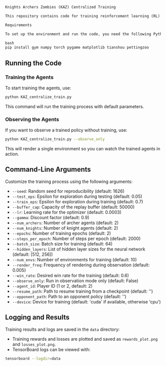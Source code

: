 ```markdown
Knights Archers Zombies (KAZ) Centralized Training

This repository contains code for training reinforcement learning (RL) agents to play the "Knights Archers Zombies" game using centralized training with the Tianshou library and PettingZoo environment.

Requirements

To set up the environment and run the code, you need the following Python packages:

bash
pip install gym numpy torch pygame matplotlib tianshou pettingzoo
```

## Running the Code

### Training the Agents

To start training the agents, use:

```bash
python KAZ_centralize_train.py
```

This command will run the training process with default parameters.

### Observing the Agents

If you want to observe a trained policy without training, use:

```bash
python KAZ_centralize_train.py --observe_only
```

This will render a single environment so you can watch the trained agents in action.

## Command-Line Arguments

Customize the training process using the following arguments:

- `--seed`: Random seed for reproducibility (default: 1626)
- `--test_eps`: Epsilon for exploration during testing (default: 0.05)
- `--train_eps`: Epsilon for exploration during training (default: 0.7)
- `--buffer_cap`: Capacity of the replay buffer (default: 50000)
- `--lr`: Learning rate for the optimizer (default: 0.0003)
- `--gamma`: Discount factor (default: 0.9)
- `--num_archers`: Number of archer agents (default: 2)
- `--num_knights`: Number of knight agents (default: 2)
- `--epochs`: Number of training epochs (default: 2)
- `--steps_per_epoch`: Number of steps per epoch (default: 2000)
- `--batch_size`: Batch size for training (default: 64)
- `--hidden_layers`: List of hidden layer sizes for the neural network (default: [512, 256])
- `--num_envs`: Number of environments for training (default: 10)
- `--render_freq`: Frequency of rendering during observation (default: 0.005)
- `--win_rate`: Desired win rate for the training (default: 0.6)
- `--observe_only`: Run in observation mode only (default: False)
- `--agent_id`: Player ID (1 or 2, default: 2)
- `--resume_path`: Path to resume training from a checkpoint (default: '')
- `--opponent_path`: Path to an opponent policy (default: '')
- `--device`: Device for training (default: 'cuda' if available, otherwise 'cpu')

## Logging and Results

Training results and logs are saved in the `data` directory:

- Training rewards and losses are plotted and saved as `rewards_plot.png` and `losses_plot.png`.
- TensorBoard logs can be viewed with:

```bash
tensorboard --logdir=data
```
